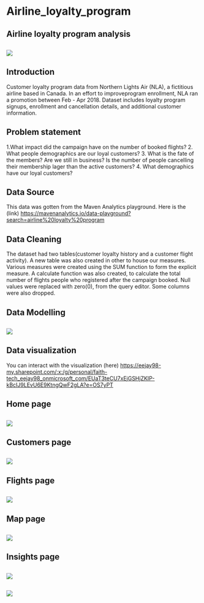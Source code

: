 # Airline_loyalty_program

## Airline loyalty program analysis

![](airplane.png)
---

## Introduction

Customer loyalty program data from Northern Lights Air (NLA), a fictitious airline based in Canada. In an effort to improveprogram enrollment, NLA ran a promotion between Feb - Apr 2018. Dataset includes loyalty program signups, enrollment and cancellation details, and additional customer information.

## Problem statement

1.What impact did the campaign have on the number of booked flights?
2. What people demographics are our loyal customers?
3. What is the fate of the members? Are we still in business? Is the number of people cancelling their membership lager than the active customers?
4. What demographics have our loyal customers?

## Data Source

This data was gotten from the Maven Analytics playground. Here is the (link) https://mavenanalytics.io/data-playground?search=airline%20loyalty%20program

## Data Cleaning

The dataset had two tables(customer loyalty history and a customer flight activity). A new table was also created in other to house our measures.
Various measures were created using the SUM function to form the explicit measure. A calculate function was also created, to calculate the total number of flights people who registered after the campaign booked. Null values were replaced with zero(0), from the query editor. Some columns were also dropped.

## Data Modelling
![](data_model_airline.png)
---

## Data visualization 

You can interact with the visualization (here)  https://eejay98-my.sharepoint.com/:x:/g/personal/faith-tech_eejay98_onmicrosoft_com/EUaT3teCU7xEjGSHjZKIP-kBcIJ9LEvU6E9KtngQwF2gLA?e=OS7yPT

## Home page
![](Home_page.png)
---

## Customers page
![](Customer_page.png)
---

## Flights page
![](Flight_page.png)
---

## Map page
![](Map_page.png)
---

## Insights page
![](Insights_page.png)
---

![](thank_you_airline.png)
---








